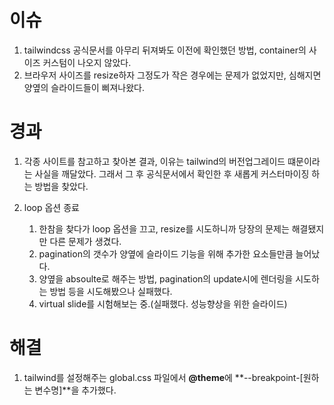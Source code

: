 # 이슈

1. tailwindcss 공식문서를 아무리 뒤져봐도 이전에 확인했던 방법, container의 사이즈 커스텀이 나오지 않았다.
2. 브라우저 사이즈를 resize하자 그정도가 작은 경우에는 문제가 없었지만, 심해지면 양옆의 슬라이드들이 삐져나왔다.

# 경과

1. 각종 사이트를 참고하고 찾아본 결과, 이유는 tailwind의 버전업그레이드 떄문이라는 사실을 깨달았다. 그래서 그 후 공식문서에서 확인한 후 새롭게 커스터마이징 하는 방법을 찾았다.
2. loop 옵션 종료

   1. 한참을 찾다가 loop 옵션을 끄고, resize를 시도하니까 당장의 문제는 해결됐지만 다른 문제가 생겼다.
   2. pagination의 갯수가 양옆에 슬라이드 기능을 위해 추가한 요소들만큼 늘어났다.
   3. 양옆을 absoulte로 해주는 방법, pagination의 update시에 렌더링을 시도하는 방법 등을 시도해봤으나 실패했다.
   4. virtual slide를 시험해보는 중.(실패했다. 성능향상을 위한 슬라이드)

# 해결

1. tailwind를 설정해주는 global.css 파일에서 **@theme**에 **--breakpoint-[원하는 변수명]**을 추가했다.
